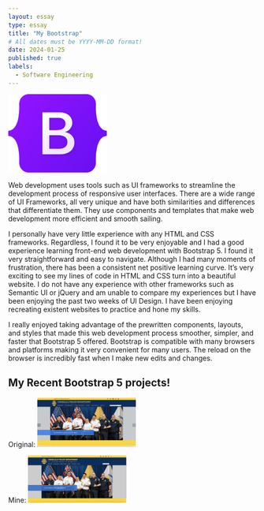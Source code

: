 ```yaml
---
layout: essay
type: essay
title: "My Bootstrap"
# All dates must be YYYY-MM-DD format!
date: 2024-01-25
published: true
labels:
  - Software Engineering
---
```


<img width="200px" class="rounded float-start pe-4" src="../img/Bootstrap_logo.svg.png">


Web development uses tools such as UI frameworks to streamline the development process of responsive user interfaces. There are a wide range of UI Frameworks, all very unique and have both similarities and differences that differentiate them. They use components and templates that make web development more efficient and smooth sailing. 


I personally have very little experience with any HTML and CSS frameworks. Regardless, I found it to be very enjoyable and I had a good experience learning front-end web development with Bootstrap 5. I found it very straightforward and easy to navigate. Although I had many moments of frustration, there has been a consistent net positive learning curve. It’s very exciting to see my lines of code in HTML and CSS turn into a beautiful website. I do not have any experience with other frameworks such as Semantic UI or jQuery and am unable to compare my experiences but I have been enjoying the past two weeks of UI Design. I have been enjoying recreating existent websites to practice and hone my skills. 

I really enjoyed taking advantage of the prewritten components, layouts, and styles that made this web development process smoother, simpler, and faster that Bootstrap 5 offered. Bootstrap is compatible with many browsers and platforms making it very convenient for many users. The reload on the browser is incredibly fast when I make new edits and changes. 


## My Recent Bootstrap 5 projects!

Original: 
<img width="200px" class="rounded float-start pe-4" src="../img/Original%20HPD.png">

Mine: 
<img width="200px" class="rounded float-start pe-4" src="../img/My%20HPD.png">




